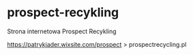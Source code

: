 # prospect-recykling
Strona internetowa Prospect Recykling 

https://patrykjader.wixsite.com/prospect > prospectrecycling.pl
